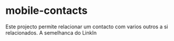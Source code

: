# mobile-contacts
Este projecto permite relacionar um contacto com varios outros a si relacionados. A semelhanca do LinkIn
